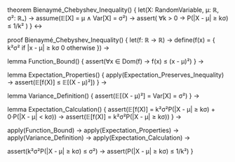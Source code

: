 theorem Bienaymé_Chebyshev_Inequality() {
  let(X: RandomVariable, μ: ℝ, σ²: ℝ₊) →
  assume(𝔼[X] = μ ∧ Var[X] = σ²) →
  assert(
    ∀k > 0 → P(|X - μ| ≥ kσ) ≤ 1/k²
  )
} ↔

proof Bienaymé_Chebyshev_Inequality() {
  let(f: ℝ → ℝ) →
  define(f(x) = {
    k²σ² if |x - μ| ≥ kσ
    0 otherwise
  }) →
  
  lemma Function_Bound() {
    assert(∀x ∈ Dom(f) → f(x) ≤ (x - μ)²)
  } →
  
  lemma Expectation_Properties() {
    apply(Expectation_Preserves_Inequality) →
    assert(𝔼[f(X)] ≤ 𝔼[(X - μ)²])
  } →
  
  lemma Variance_Definition() {
    assert(𝔼[(X - μ)²] = Var[X] = σ²)
  } →
  
  lemma Expectation_Calculation() {
    assert(𝔼[f(X)] = k²σ²P(|X - μ| ≥ kσ) + 0·P(|X - μ| < kσ)) →
    assert(𝔼[f(X)] = k²σ²P(|X - μ| ≥ kσ))
  } →
  
  apply(Function_Bound) →
  apply(Expectation_Properties) →
  apply(Variance_Definition) →
  apply(Expectation_Calculation) →
  
  assert(k²σ²P(|X - μ| ≥ kσ) ≤ σ²) →
  assert(P(|X - μ| ≥ kσ) ≤ 1/k²)
}